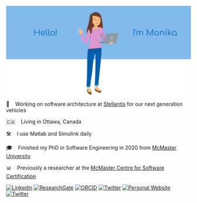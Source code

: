 ![Picture of Monika](https://raw.githubusercontent.com/monikajaskolka/monikajaskolka/master/monika.png)

:blue_car: &nbsp;&nbsp; Working on software architecture at [Stellantis](https://www.stellantis.com/en) for our next generation vehicles

:canada: &nbsp;&nbsp; Living in Ottawa, Canada

:hammer_and_wrench: &nbsp;&nbsp; I use Matlab and Simulink daily

:mortar_board: &nbsp;&nbsp; Finished my PhD in Software Engineering in 2020 from [McMaster University](https://www.mcmaster.ca/)

:bar_chart: &nbsp;&nbsp; Previously a researcher at the [McMaster Centre for Software Certification](https://www.mcscert.ca/)

<!---[![Monika's github stats](https://github-readme-stats.vercel.app/api?username=monikajaskolka&hide=stars&count_private=true&show_icons=true&hide_title=true)](https://github.com/anuraghazra/github-readme-stats)--->

[![Linkedin](https://img.shields.io/badge/-LinkedIn-blue?style=for-the-badge&logo=Linkedin&logoColor=white)](https://www.linkedin.com/in/monikajaskolka/)
[![ResearchGate](https://img.shields.io/badge/-ResearchGate-00CCBB?style=for-the-badge&logo=ResearchGate&logoColor=white)](https://www.researchgate.net/profile/Monika_Jaskolka)
[![ORCID](https://img.shields.io/badge/-ORCID-A6CE39?style=for-the-badge&logo=ORCID&logoColor=white)](https://orcid.org/0000-0001-5853-6412)
[![Twitter](https://img.shields.io/badge/-Twitter-bdb9b9?style=for-the-badge&logo=Twitter)](https://twitter.com/monika_jaskolka)
[![Personal Website](https://img.shields.io/badge/-Website-464646?style=for-the-badge)](https://monikajaskolka.github.io/)
[![Twitter](https://img.shields.io/badge/-MathWorks-0076A8?style=for-the-badge&logo=MathWorks&logoColor=orange)](https://www.mathworks.com/matlabcentral/profile/authors/4417791)
